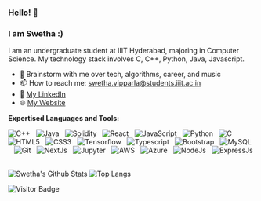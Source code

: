 ### Hello! 👋
### I am Swetha :)

I am an undergraduate student at IIIT Hyderabad, majoring in Computer Science. My technology stack involves C, C++, Python, Java, Javascript.

- 💬 Brainstorm with me over tech, algorithms, career, and music 
- 📫 How to reach me: swetha.vipparla@students.iiit.ac.in
- 📝 [My LinkedIn](https://www.linkedin.com/in/swethavipparla/)
- 🌐 [My Website](https://swethavipparla.github.io/)

**Expertised Languages and Tools:** 

![C++](https://img.shields.io/badge/-C%2B%2B-important?logo=c%2B%2B&style=social)&nbsp;&nbsp;
![Java](https://img.shields.io/badge/-Java-black?logo=java&style=social)&nbsp;&nbsp;
![Solidity](https://img.shields.io/badge/-Solidity-important?logo=solidity&style=social)&nbsp;&nbsp;
![React](https://img.shields.io/badge/-React-important?logo=react&style=social)&nbsp;&nbsp;
![JavaScript](https://img.shields.io/badge/-JavaScript-black?logo=javascript&style=social)&nbsp;&nbsp;
![Python](https://img.shields.io/badge/-Python-black?logo=Python&style=social)&nbsp;&nbsp;
![C](https://img.shields.io/badge/-C-black?logo=c&style=social)&nbsp;&nbsp;
![HTML5](https://img.shields.io/badge/-HTML5-black?logo=html5&style=social)&nbsp;&nbsp;
![CSS3](https://img.shields.io/badge/-CSS3-black?logo=css3&style=social)&nbsp;&nbsp;
![Tensorflow](https://img.shields.io/badge/-TensorFlow-important?logo=tensorflow&style=social)&nbsp;&nbsp;
![Typescript](https://img.shields.io/badge/-Typescript-important?logo=typescript&style=social)&nbsp;&nbsp;
![Bootstrap](https://img.shields.io/badge/-Bootstrap-black?logo=bootstrap&style=social)&nbsp;&nbsp;
![MySQL](https://img.shields.io/badge/-MySQL-black?logo=mysql&style=social)&nbsp;&nbsp;
![Git](https://img.shields.io/badge/-Git-black?logo=git&style=social)&nbsp;&nbsp;
![NextJs](https://img.shields.io/badge/-NextJs-important?logo=nextJs&style=social)&nbsp;&nbsp;
![Jupyter](https://img.shields.io/badge/-Jupyter-important?logo=jupyter&style=social)&nbsp;&nbsp;
![AWS](https://img.shields.io/badge/-AWS-important?logo=aws&style=social)&nbsp;&nbsp;
![Azure](https://img.shields.io/badge/-Azure-important?logo=azure&style=social)&nbsp;&nbsp;
![NodeJs](https://img.shields.io/badge/-NodeJs-important?logo=node&style=social)&nbsp;&nbsp;
![ExpressJs](https://img.shields.io/badge/-ExpressJs-important?logo=express&style=social)&nbsp;&nbsp;

![Swetha's Github Stats](https://github-readme-stats.vercel.app/api?username=swethavipparla&count_private=true&show_icons=true&include_all_commits=true)
![Top Langs](https://github-readme-stats.vercel.app/api/top-langs/?username=swethavipparla&hide=TeX&layout=compact)

![Visitor Badge](https://visitor-badge.laobi.icu/badge?page_id=swethavipparla.swethavipparla)
